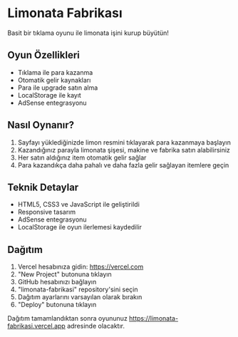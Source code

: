# Limonata Fabrikası

Basit bir tıklama oyunu ile limonata işini kurup büyütün!

## Oyun Özellikleri

- Tıklama ile para kazanma
- Otomatik gelir kaynakları
- Para ile upgrade satın alma
- LocalStorage ile kayıt
- AdSense entegrasyonu

## Nasıl Oynanır?

1. Sayfayı yüklediğinizde limon resmini tıklayarak para kazanmaya başlayın
2. Kazandığınız parayla limonata şişesi, makine ve fabrika satın alabilirsiniz
3. Her satın aldığınız item otomatik gelir sağlar
4. Para kazandıkça daha pahalı ve daha fazla gelir sağlayan itemlere geçin

## Teknik Detaylar

- HTML5, CSS3 ve JavaScript ile geliştirildi
- Responsive tasarım
- AdSense entegrasyonu
- LocalStorage ile oyun ilerlemesi kaydedilir

## Dağıtım

1. Vercel hesabınıza gidin: https://vercel.com
2. "New Project" butonuna tıklayın
3. GitHub hesabınızı bağlayın
4. "limonata-fabrikasi" repository'sini seçin
5. Dağıtım ayarlarını varsayılan olarak bırakın
6. "Deploy" butonuna tıklayın

Dağıtım tamamlandıktan sonra oyununuz https://limonata-fabrikasi.vercel.app adresinde olacaktır.
